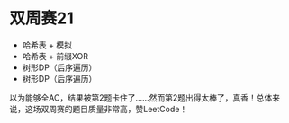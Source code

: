 # 双周赛21

- 哈希表 + 模拟
- 哈希表 + 前缀XOR
- 树形DP（后序遍历）
- 树形DP（后序遍历）

以为能够全AC，结果被第2题卡住了……然而第2题出得太棒了，真香！总体来说，这场双周赛的题目质量非常高，赞LeetCode！
